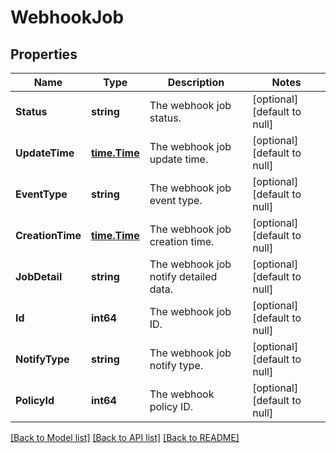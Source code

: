 # WebhookJob

## Properties
Name | Type | Description | Notes
------------ | ------------- | ------------- | -------------
**Status** | **string** | The webhook job status. | [optional] [default to null]
**UpdateTime** | [**time.Time**](time.Time.md) | The webhook job update time. | [optional] [default to null]
**EventType** | **string** | The webhook job event type. | [optional] [default to null]
**CreationTime** | [**time.Time**](time.Time.md) | The webhook job creation time. | [optional] [default to null]
**JobDetail** | **string** | The webhook job notify detailed data. | [optional] [default to null]
**Id** | **int64** | The webhook job ID. | [optional] [default to null]
**NotifyType** | **string** | The webhook job notify type. | [optional] [default to null]
**PolicyId** | **int64** | The webhook policy ID. | [optional] [default to null]

[[Back to Model list]](../README.md#documentation-for-models) [[Back to API list]](../README.md#documentation-for-api-endpoints) [[Back to README]](../README.md)


